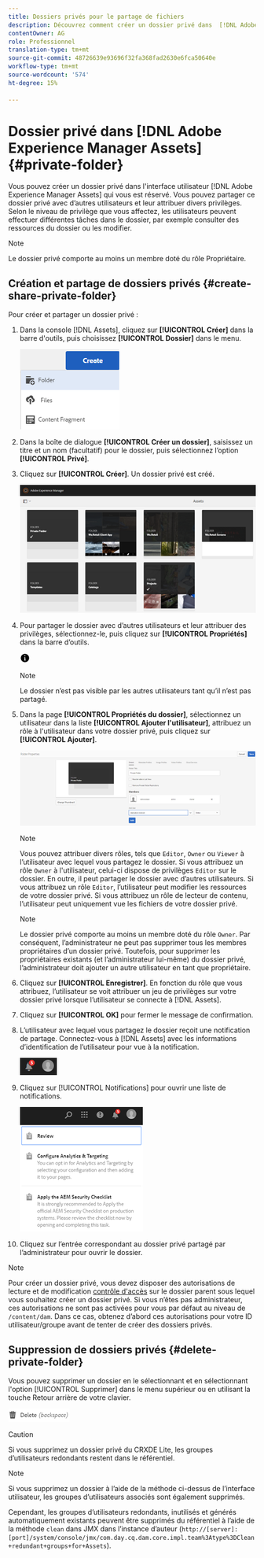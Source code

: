 ```yaml
---
title: Dossiers privés pour le partage de fichiers
description: Découvrez comment créer un dossier privé dans  [!DNL Adobe Experience Manager Assets] et le partager avec d'autres utilisateurs et leur attribuer divers privilèges.
contentOwner: AG
role: Professionnel
translation-type: tm+mt
source-git-commit: 48726639e93696f32fa368fad2630e6fca50640e
workflow-type: tm+mt
source-wordcount: '574'
ht-degree: 15%

---
```



# Dossier privé dans [!DNL Adobe Experience Manager Assets] {#private-folder}

Vous pouvez créer un dossier privé dans l&#39;interface utilisateur [!DNL Adobe Experience Manager Assets] qui vous est réservé. Vous pouvez partager ce dossier privé avec d’autres utilisateurs et leur attribuer divers privilèges. Selon le niveau de privilège que vous affectez, les utilisateurs peuvent effectuer différentes tâches dans le dossier, par exemple consulter des ressources du dossier ou les modifier.

>[!NOTE]
>
>Le dossier privé comporte au moins un membre doté du rôle Propriétaire.

## Création et partage de dossiers privés {#create-share-private-folder}

Pour créer et partager un dossier privé :

1. Dans la console [!DNL Assets], cliquez sur **[!UICONTROL Créer]** dans la barre d&#39;outils, puis choisissez **[!UICONTROL Dossier]** dans le menu.

   ![Créer un dossier de fichiers](assets/Create-folder.png)

1. Dans la boîte de dialogue **[!UICONTROL Créer un dossier]**, saisissez un titre et un nom (facultatif) pour le dossier, puis sélectionnez l’option **[!UICONTROL Privé]**.

1. Cliquez sur **[!UICONTROL Créer]**. Un dossier privé est créé.

   ![chlimage_1-413](assets/chlimage_1-413.png)

1. Pour partager le dossier avec d’autres utilisateurs et leur attribuer des privilèges, sélectionnez-le, puis cliquez sur **[!UICONTROL Propriétés]** dans la barre d’outils.

   ![option info](assets/do-not-localize/info-circle-icon.png)

   >[!NOTE]
   >
   >Le dossier n’est pas visible par les autres utilisateurs tant qu’il n’est pas partagé.

1. Dans la page **[!UICONTROL Propriétés du dossier]**, sélectionnez un utilisateur dans la liste **[!UICONTROL Ajouter l&#39;utilisateur]**, attribuez un rôle à l&#39;utilisateur dans votre dossier privé, puis cliquez sur **[!UICONTROL Ajouter]**.

   ![chlimage_1-415](assets/chlimage_1-415.png)

   >[!NOTE]
   >
   >Vous pouvez attribuer divers rôles, tels que `Editor`, `Owner` ou `Viewer` à l’utilisateur avec lequel vous partagez le dossier. Si vous attribuez un rôle `Owner` à l&#39;utilisateur, celui-ci dispose de privilèges `Editor` sur le dossier. En outre, il peut partager le dossier avec d’autres utilisateurs. Si vous attribuez un rôle `Editor`, l’utilisateur peut modifier les ressources de votre dossier privé. Si vous attribuez un rôle de lecteur de contenu, l’utilisateur peut uniquement vue les fichiers de votre dossier privé.

   >[!NOTE]
   >
   >Le dossier privé comporte au moins un membre doté du rôle `Owner`. Par conséquent, l’administrateur ne peut pas supprimer tous les membres propriétaires d’un dossier privé. Toutefois, pour supprimer les propriétaires existants (et l’administrateur lui-même) du dossier privé, l’administrateur doit ajouter un autre utilisateur en tant que propriétaire.

1. Cliquez sur **[!UICONTROL Enregistrer]**. En fonction du rôle que vous attribuez, l’utilisateur se voit attribuer un jeu de privilèges sur votre dossier privé lorsque l’utilisateur se connecte à [!DNL Assets].
1. Cliquez sur **[!UICONTROL OK]** pour fermer le message de confirmation.
1. L’utilisateur avec lequel vous partagez le dossier reçoit une notification de partage. Connectez-vous à [!DNL Assets] avec les informations d’identification de l’utilisateur pour vue à la notification.

   ![chlimage_1-416](assets/chlimage_1-416.png)

1. Cliquez sur [!UICONTROL Notifications] pour ouvrir une liste de notifications.

   ![Liste des notifications](assets/Assets-Notification.png)

1. Cliquez sur l’entrée correspondant au dossier privé partagé par l’administrateur pour ouvrir le dossier.

>[!NOTE]
>
>Pour créer un dossier privé, vous devez disposer des autorisations de lecture et de modification [contrôle d&#39;accès](/help/sites-administering/security.md#permissions-in-aem) sur le dossier parent sous lequel vous souhaitez créer un dossier privé. Si vous n’êtes pas administrateur, ces autorisations ne sont pas activées pour vous par défaut au niveau de `/content/dam`. Dans ce cas, obtenez d’abord ces autorisations pour votre ID utilisateur/groupe avant de tenter de créer des dossiers privés.

## Suppression de dossiers privés {#delete-private-folder}

Vous pouvez supprimer un dossier en le sélectionnant et en sélectionnant l&#39;option [!UICONTROL Supprimer] dans le menu supérieur ou en utilisant la touche Retour arrière de votre clavier.

![option de suppression dans le menu supérieur](assets/delete-option.png)

>[!CAUTION]
>
>Si vous supprimez un dossier privé du CRXDE Lite, les groupes d’utilisateurs redondants restent dans le référentiel.

>[!NOTE]
>
>Si vous supprimez un dossier à l’aide de la méthode ci-dessus de l’interface utilisateur, les groupes d’utilisateurs associés sont également supprimés.
>
>Cependant, les groupes d’utilisateurs redondants, inutilisés et générés automatiquement existants peuvent être supprimés du référentiel à l’aide de la méthode `clean` dans JMX dans l’instance d’auteur (`http://[server]:[port]/system/console/jmx/com.day.cq.dam.core.impl.team%3Atype%3DClean+redundant+groups+for+Assets`).
